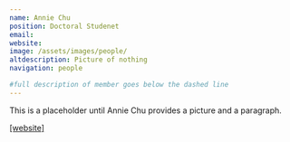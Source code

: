 ```yaml
---
name: Annie Chu
position: Doctoral Studenet
email: 
website: 
image: /assets/images/people/
altdescription: Picture of nothing
navigation: people

#full description of member goes below the dashed line
---
```

This is a placeholder until Annie Chu provides a picture and a paragraph.

[[website]]() 


